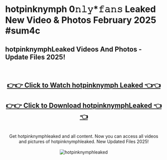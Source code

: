 # hotpinknymph 0𝚗𝚕𝚢*𝚏𝚊𝚗𝚜 Leaked New Video & Photos February 2025 #sum4c

<h2>hotpinknymphLeaked Videos And Photos - Update Files 2025!</h2>
<br>
<div align="center">
<h2><a href="https://mediaupload.pro?title=hotpinknymph&ref=11F" rel="nofollow">👉👉 Click to Watch hotpinknymph Leaked 👈👈</a></h2>
<h2><a href="https://mediaupload.pro?title=hotpinknymph&ref=11F" rel="nofollow">👉👉 Click to Download hotpinknymphLeaked 👈👈</a></h2>
<br>
Get hotpinknymphleaked and all content. Now you can access all videos and pictures of hotpinknymphleaked. New Updated Files 2025!
<br>
<br>
<a href="https://mediaupload.pro?title=hotpinknymph&ref=11F" rel="nofollow" data-target="animated-image.originalLink"><img src="https://i.ibb.co/Gkj2r4b/banner.png" alt="hotpinknymphleaked" style="max-width: 100%; display: inline-block;" data-target="animated-image.originalImage"></a>
</div>
<br>


